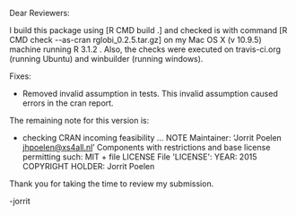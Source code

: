 Dear Reviewers:

I build this package using [R CMD build .] and checked is with command [R CMD check --as-cran rglobi_0.2.5.tar.gz] on my Mac OS X (v 10.9.5) machine running R  3.1.2 . Also, the checks were executed on travis-ci.org (running Ubuntu) and winbuilder (running windows). 

Fixes:
* Removed invalid assumption in tests. This invalid assumption caused errors in the cran report. 

The remaining note for this version is:
* checking CRAN incoming feasibility ... NOTE
Maintainer: ‘Jorrit Poelen <jhpoelen@xs4all.nl>’
Components with restrictions and base license permitting such:
  MIT + file LICENSE
File 'LICENSE':
  YEAR: 2015
  COPYRIGHT HOLDER: Jorrit Poelen

Thank you for taking the time to review my submission.

-jorrit
